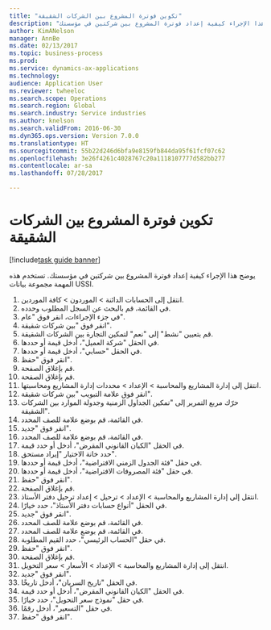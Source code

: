 ```yaml
--- 
title: "تكوين فوترة المشروع بين الشركات الشقيقة"
description: "يوضح هذا الإجراء كيفية إعداد فوترة المشروع بين شركتين في مؤسستك."
author: KimANelson
manager: AnnBe
ms.date: 02/13/2017
ms.topic: business-process
ms.prod: 
ms.service: dynamics-ax-applications
ms.technology: 
audience: Application User
ms.reviewer: twheeloc
ms.search.scope: Operations
ms.search.region: Global
ms.search.industry: Service industries
ms.author: knelson
ms.search.validFrom: 2016-06-30
ms.dyn365.ops.version: Version 7.0.0
ms.translationtype: HT
ms.sourcegitcommit: 55b22d246d6bfa9e8159fb844da95f61fcf07c62
ms.openlocfilehash: 3e26f4261c4028767c20a1118107777d582bb277
ms.contentlocale: ar-sa
ms.lasthandoff: 07/28/2017

---
```

# <a name="configure-intercompany-project-invoicing"></a>تكوين فوترة المشروع بين الشركات الشقيقة

[!include[task guide banner](../../includes/task-guide-banner.md)]

يوضح هذا الإجراء كيفية إعداد فوترة المشروع بين شركتين في مؤسستك. تستخدم هذه المهمة مجموعة بيانات USSI.

1. انتقل إلى الحسابات الدائنة > الموردون > كافة الموردين.
2. في القائمة، قم بالبحث عن السجل المطلوب وحدده.
3. في جزء الإجراءات، انقر فوق "عام".
4. انقر فوق "بين شركات شقيقة".
5. قم بتعيين "نشط" إلى "نعم" لتمكين التجارة بين الشركات الشقيقة.
6. في الحقل "شركة العميل"، أدخل قيمة أو حددها.
7. في الحقل "حسابي"، أدخل قيمة أو حددها.
8. انقر فوق "حفظ".
9. قم بإغلاق الصفحة.
10. قم بإغلاق الصفحة.
11. انتقل إلى إدارة المشاريع‬ والمحاسبة > الإعداد > محددات إدارة المشاريع ومحاسبتها‬.
12. انقر فوق علامة التبويب "بين شركات شقيقة".
13. حرّك مربع التمرير إلى "تمكين الجداول الزمنية وجدولة الموارد بين الشركات الشقيقة‬".
14. في القائمة، قم بوضع علامة للصف المحدد.
15. انقر فوق "جديد".
16. في القائمة، قم بوضع علامة للصف المحدد.
17. في الحقل "الكيان القانوني المقرض‬"، أدخل أو حدد قيمة.
18. حدد خانة الاختيار "إيراد مستحق‬".
19. في حقل "فئة الجدول الزمني الافتراضية‬"، أدخل قيمة أو حددها.
20. في حقل "فئة المصروفات الافتراضية‬"، أدخل قيمة أو حددها.
21. انقر فوق "حفظ".
22. قم بإغلاق الصفحة.
23. انتقل إلى إدارة المشاريع والمحاسبة > الإعداد > ترحيل > إعداد ترحيل دفتر الأستاذ.
24. في الحقل "أنواع حسابات دفتر الأستاذ"، حدد خيارًا.
25. انقر فوق "جديد".
26. في القائمة، قم بوضع علامة للصف المحدد.
27. في القائمة، قم بوضع علامة للصف المحدد.
28. في حقل "الحساب الرئيسي"، حدد القيم المطلوبة.
29. انقر فوق "حفظ".
30. قم بإغلاق الصفحة.
31. انتقل إلى إدارة المشاريع والمحاسبة > الإعداد > الأسعار > سعر التحويل.
32. انقر فوق "جديد".
33. في الحقل "تاريخ السريان"، أدخل تاريخًا.
34. في الحقل "الكيان القانوني المقرض‬"، أدخل أو حدد قيمة.
35. في حقل "نموذج سعر التحويل"، حدد خيارًا.
36. في حقل "التسعير‬"، أدخل رقمًا.
37. انقر فوق "حفظ".



